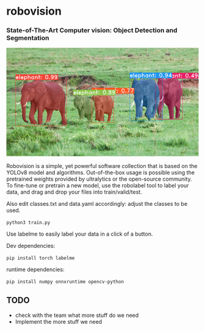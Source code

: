 # robovision
### State-of-The-Art Computer vision: Object Detection and Segmentation
![](assets/example.png)

Robovision is a simple, yet powerful software collection that is based on the YOLOv8 model and algorithms.
Out-of-the-box usage is possible using the pretrained weights provided by ultralytics or the open-source community. 
To fine-tune or pretrain a new model, use the robolabel tool to label your data, and drag and drop your files into train/valid/test.

Also edit classes.txt and data.yaml accordingly: adjust the classes to be used.

`python3 train.py`

Use labelme to easily label your data in a click of a button. 

Dev dependencies:

`pip install torch labelme`

runtime dependencies:

`pip install numpy onnxruntime opencv-python`


## TODO
* check with the team what more stuff do we need
* Implement the more stuff we need
